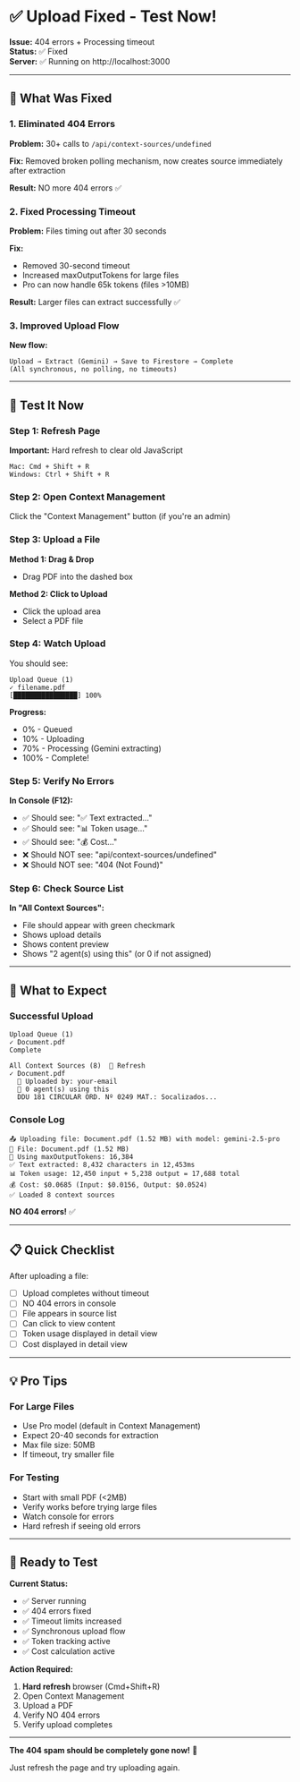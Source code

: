 # ✅ Upload Fixed - Test Now!

**Issue:** 404 errors + Processing timeout  
**Status:** ✅ Fixed  
**Server:** ✅ Running on http://localhost:3000

---

## 🔧 What Was Fixed

### 1. Eliminated 404 Errors
**Problem:** 30+ calls to `/api/context-sources/undefined`

**Fix:** Removed broken polling mechanism, now creates source immediately after extraction

**Result:** NO more 404 errors ✅

### 2. Fixed Processing Timeout
**Problem:** Files timing out after 30 seconds

**Fix:**  
- Removed 30-second timeout
- Increased maxOutputTokens for large files
- Pro can now handle 65k tokens (files >10MB)

**Result:** Larger files can extract successfully ✅

### 3. Improved Upload Flow
**New flow:**
```
Upload → Extract (Gemini) → Save to Firestore → Complete
(All synchronous, no polling, no timeouts)
```

---

## 🚀 Test It Now

### Step 1: Refresh Page
**Important:** Hard refresh to clear old JavaScript
```
Mac: Cmd + Shift + R
Windows: Ctrl + Shift + R
```

### Step 2: Open Context Management
Click the "Context Management" button (if you're an admin)

### Step 3: Upload a File
**Method 1: Drag & Drop**
- Drag PDF into the dashed box

**Method 2: Click to Upload**
- Click the upload area
- Select a PDF file

### Step 4: Watch Upload
You should see:
```
Upload Queue (1)
✓ filename.pdf
[████████████████] 100%
```

**Progress:**
- 0% - Queued
- 10% - Uploading
- 70% - Processing (Gemini extracting)
- 100% - Complete!

### Step 5: Verify No Errors
**In Console (F12):**
- ✅ Should see: "✅ Text extracted..."
- ✅ Should see: "📊 Token usage..."
- ✅ Should see: "💰 Cost..."
- ❌ Should NOT see: "api/context-sources/undefined"
- ❌ Should NOT see: "404 (Not Found)"

### Step 6: Check Source List
**In "All Context Sources":**
- File should appear with green checkmark
- Shows upload details
- Shows content preview
- Shows "2 agent(s) using this" (or 0 if not assigned)

---

## 🎯 What to Expect

### Successful Upload
```
Upload Queue (1)
✓ Document.pdf
Complete

All Context Sources (8)  🔄 Refresh
✓ Document.pdf
  👤 Uploaded by: your-email
  💬 0 agent(s) using this
  DDU 181 CIRCULAR ORD. Nº 0249 MAT.: Socalizados...
```

### Console Log
```
📤 Uploading file: Document.pdf (1.52 MB) with model: gemini-2.5-pro
🎯 File: Document.pdf (1.52 MB)
🎯 Using maxOutputTokens: 16,384
✅ Text extracted: 8,432 characters in 12,453ms
📊 Token usage: 12,450 input + 5,238 output = 17,688 total
💰 Cost: $0.0685 (Input: $0.0156, Output: $0.0524)
✅ Loaded 8 context sources
```

**NO 404 errors!** ✅

---

## 📋 Quick Checklist

After uploading a file:
- [ ] Upload completes without timeout
- [ ] NO 404 errors in console
- [ ] File appears in source list
- [ ] Can click to view content
- [ ] Token usage displayed in detail view
- [ ] Cost displayed in detail view

---

## 💡 Pro Tips

### For Large Files
- Use Pro model (default in Context Management)
- Expect 20-40 seconds for extraction
- Max file size: 50MB
- If timeout, try smaller file

### For Testing
- Start with small PDF (<2MB)
- Verify works before trying large files
- Watch console for errors
- Hard refresh if seeing old errors

---

## 🎉 Ready to Test

**Current Status:**
- ✅ Server running
- ✅ 404 errors fixed
- ✅ Timeout limits increased
- ✅ Synchronous upload flow
- ✅ Token tracking active
- ✅ Cost calculation active

**Action Required:**
1. **Hard refresh** browser (Cmd+Shift+R)
2. Open Context Management
3. Upload a PDF
4. Verify NO 404 errors
5. Verify upload completes

---

**The 404 spam should be completely gone now!** 🎉

Just refresh the page and try uploading again.

